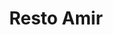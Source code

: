 ---
restaurant_type: Moyen-Orient
title: Resto Amir
diet: "vegetarian-friendly"
description: Un restaurant offrant une cuisine méditerranéenne et du Moyen-Orient dans une ambiance chaleureuse.
location: 567 rue Wellington Nord, Sherbrooke
order: 3
---